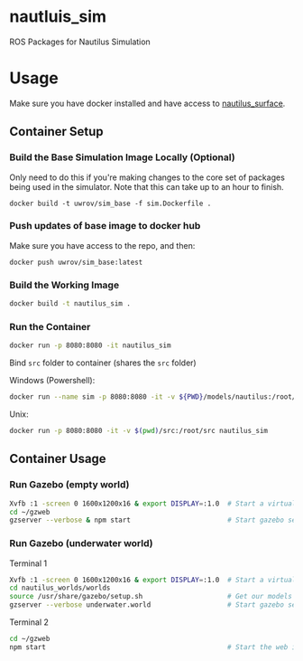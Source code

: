 # nautluis_sim
ROS Packages for Nautilus Simulation

# Usage
Make sure you have docker installed and have access to [nautilus_surface](https://github.com/uwrov/nautilus_surface).

## Container Setup
### Build the Base Simulation Image Locally (Optional)
Only need to do this if you're making changes to the core set of packages being used in the simulator. Note that this can take up to an hour to finish.
```
docker build -t uwrov/sim_base -f sim.Dockerfile .
```

### Push updates of base image to docker hub
Make sure you have access to the repo, and then:
```
docker push uwrov/sim_base:latest
```

### Build the Working Image
```Bash
docker build -t nautilus_sim .
```

### Run the Container
```Bash
docker run -p 8080:8080 -it nautilus_sim
```

Bind `src` folder to container (shares the `src` folder)

Windows (Powershell):
  ```Bash
  docker run --name sim -p 8080:8080 -it -v ${PWD}/models/nautilus:/root/gzweb/http/client/assets/nautilus -v ${PWD}/nautilus_worlds:/root/nautilus_worlds nautilus_sim 
  ```

Unix:
  ```Bash
  docker run -p 8080:8080 -it -v $(pwd)/src:/root/src nautilus_sim
  ```

## Container Usage
### Run Gazebo (empty world)
```Bash
Xvfb :1 -screen 0 1600x1200x16 & export DISPLAY=:1.0  # Start a virtual display (makes rendering easier)
cd ~/gzweb
gzserver --verbose & npm start                        # Start gazebo server and the gzweb interface
```
### Run Gazebo (underwater world)
Terminal 1
```Bash
Xvfb :1 -screen 0 1600x1200x16 & export DISPLAY=:1.0  # Start a virtual display (makes rendering easier)
cd nautilus_worlds/worlds
source /usr/share/gazebo/setup.sh                     # Get our models in gazebo
gzserver --verbose underwater.world                   # Start gazebo server 
```

Terminal 2
```Bash
cd ~/gzweb
npm start                                             # Start the web interface
```